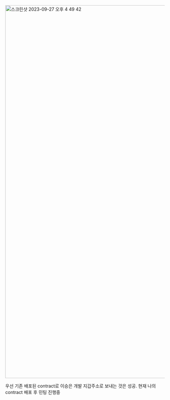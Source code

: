 <img width="1180" alt="스크린샷 2023-09-27 오후 4 49 42" src="https://github.com/Jaymyong66/my-nftCard-for-BV/assets/78201530/c338117d-0f44-4f1c-b834-1c6b595a52f3">

우선 기존 배포된 contract로 이승은 개발 지갑주소로 보내는 것은 성공.
현재 나의 contract 배포 후 민팅 진행중
